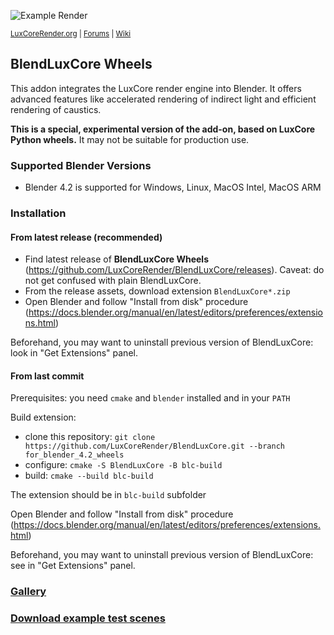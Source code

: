 ![Example Render](https://luxcorerender.org/wp-content/uploads/2019/10/dark_mode.jpg)

<sup> [LuxCoreRender.org](https://luxcorerender.org/) | [Forums](https://forums.luxcorerender.org/) | [Wiki](http://wiki.luxcorerender.org/LuxCoreRender_Wiki) </sup>

## BlendLuxCore Wheels

This addon integrates the LuxCore render engine into Blender. It offers advanced features like accelerated rendering of indirect light and efficient rendering of caustics.

**This is a special, experimental version of the add-on, based on LuxCore Python wheels.** It may not be suitable for production use.

### Supported Blender Versions

* Blender 4.2 is supported for Windows, Linux, MacOS Intel, MacOS ARM

### Installation

#### From latest release (recommended)

- Find latest release of **BlendLuxCore Wheels** (https://github.com/LuxCoreRender/BlendLuxCore/releases). Caveat: do not get confused with plain BlendLuxCore.
- From the release assets, download extension `BlendLuxCore*.zip`
- Open Blender and follow "Install from disk" procedure (https://docs.blender.org/manual/en/latest/editors/preferences/extensions.html)

Beforehand, you may want to uninstall previous version of BlendLuxCore: look in "Get Extensions" panel.

#### From last commit

Prerequisites: you need `cmake` and `blender` installed and in your `PATH`

Build extension:
- clone this repository: `git clone https://github.com/LuxCoreRender/BlendLuxCore.git --branch for_blender_4.2_wheels`
- configure: `cmake -S BlendLuxCore -B blc-build`
- build: `cmake --build blc-build`

The extension should be in `blc-build` subfolder

Open Blender and follow "Install from disk" procedure (https://docs.blender.org/manual/en/latest/editors/preferences/extensions.html)

Beforehand, you may want to uninstall previous version of BlendLuxCore: see in "Get Extensions" panel.

### [Gallery](https://luxcorerender.org/gallery/)

### [Download example test scenes](https://luxcorerender.org/example-scenes/)
